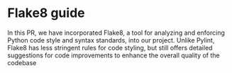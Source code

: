 # Flake8 guide

In this PR, we have incorporated Flake8, a tool for analyzing and enforcing Python code style and syntax standards, into our project. Unlike Pylint, Flake8 has less stringent rules for code styling, but still offers detailed suggestions for code improvements to enhance the overall quality of the codebase
